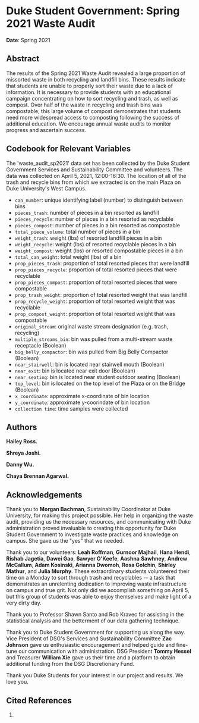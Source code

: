 # Duke Student Government: Spring 2021 Waste Audit

**Date**: Spring 2021<br>

## Abstract

The results of the Spring 2021 Waste Audit revealed a large proportion of
missorted waste in both recycling and landfill bins. These results indicate
that students are unable to properly sort their waste due to a lack of
information. It is necessary to provide students with an educational campaign
concentrating on how to sort recycling and trash, as well as compost. Over
half of the waste in recycling and trash bins was compostable; this large
volume of compost demonstrates that students need more widespread access
to composting following the success of additional education. We encourage
annual waste audits to monitor progress and ascertain success.

## Codebook for Relevant Variables

The 'waste_audit_sp2021' data set has been collected by the Duke Student
Government Services and Sustainability Committee and volunteers. The data was
collected on April 5, 2021, 12:00-16:30. The location of all of the trash and
recycle bins from which we extracted is on the main Plaza on Duke University's
West Campus.

- `can_number`: unique identifying label (number) to distinguish between bins
- `pieces_trash`: number of pieces in a bin resorted as landfill
- `pieces_recycle`: number of pieces in a bin resorted as recyclable
- `pieces_compost`: number of pieces in a bin resorted as compostable
- `total_piece_volume`: total number of pieces in a bin
- `weight_trash`: weight (lbs) of resorted landfill pieces in a bin
- `weight_recycle`: weight (lbs) of resorted recyclable pieces in a bin
- `weight_compost`: weight (lbs) or resorted compostable pieces in a bin
- `total_can_weight`: total weight (lbs) of a bin
- `prop_pieces_trash`: proportion of total resorted pieces that were landfill
- `prop_pieces_recycle`: proportion of total resorted pieces that were recyclable
- `prop_pieces_compost`: proportion of total resorted pieces that were compostable
- `prop_trash_weight`: proportion of total resorted weight that was landfill
- `prop_recycle_weight`: proportion of total resorted weight that was recyclable
- `prop_compost_weight`: proportion of total resorted weight that was compostable
- `original_stream`: original waste stream designation (e.g. trash, recycling)
- `multiple_streams_bin`: bin was pulled from a multi-stream waste receptacle (Boolean)
- `big_belly_compactor`: bin was pulled from Big Belly Compactor (Boolean)
- `near_stairwell`: bin is located near stairwell mouth (Boolean)
- `near_exit`: bin is located near exit door (Boolean)
- `near_seating`: bin is located near student outdoor seating (Boolean)
- `top_level`: bin is located on the top level of the Plaza or on the Bridge (Boolean)
- `x_coordinate`: approximate x-coordinate of bin location
- `y_coordinate`: approximate y-coorindate of bin location
- `collection time`: time samples were collected

## Authors

**Hailey Ross.**

**Shreya Joshi.**

**Danny Wu.**

**Chaya Brennan Agarwal.**

## Acknowledgements

Thank you to **Morgan Bachman**, Sustainability Coordinator at Duke University,
for making this project possible. Her help in organizing the waste audit,
providing us the necessary resources, and communicating with Duke administration
proved invaluable to creating this opportunity for Duke Student Government to
investigate waste practices and knowledge on campus. She gave us the "yes" that
we needed.

Thank you to our volunteers: **Leah Roffman**, **Gurnoor Majhail**, **Hana**
**Hendi**, **Rishab Jagetia**, **Dawei Gao**, **Sawyer O'Keefe**, **Aashna**
**Sawhney**, **Andrew McCallum**, **Adam Kosinski**, **Arianna Dwomoh**,
**Rosa Golchin**, **Shirley Mathur**, and **Julia Murphy**. These extraordinary
students volunteered their time on a Monday to sort through trash and
recyclables -- a task that demonstrates an unrelenting dedication to improving
waste infrastructure on campus and true grit. Not only did we accomplish
something on April 5, but this group of students was able to enjoy themselves
and make light of a very dirty day.

Thank you to Professor Shawn Santo and Rob Kravec for assisting in the
statistical analysis and the betterment of our data gathering technique.

Thank you to Duke Student Government for supporting us along the way. Vice
President of DSG's Services and Sustainability Committee **Zac Johnson** gave us
enthusiastic encouragement and helped guide and fine-tune our communication with
administration. DSG President **Tommy Hessel** and Treasurer **William Xie**
gave us their time and a platform to obtain additional funding from the DSG
Discretionary Fund.

Thank you Duke Students for your interest in our project and results. We love
you.

## Cited References

1.

